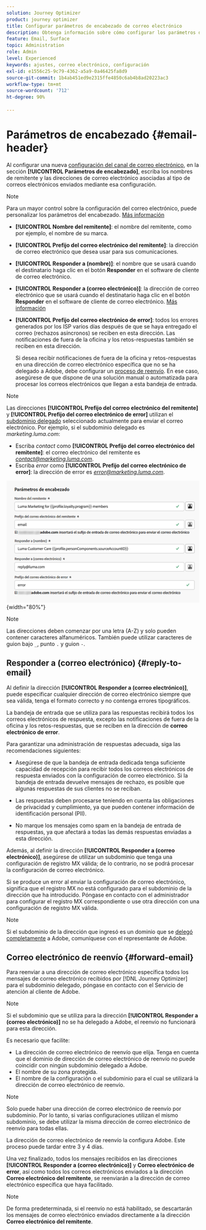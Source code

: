```yaml
---
solution: Journey Optimizer
product: journey optimizer
title: Configurar parámetros de encabezado de correo electrónico
description: Obtenga información sobre cómo configurar los parámetros de encabezado de correo electrónico en el nivel de configuración de canal
feature: Email, Surface
topic: Administration
role: Admin
level: Experienced
keywords: ajustes, correo electrónico, configuración
exl-id: e1556c25-9c79-4362-a5a9-0a46425fa8d9
source-git-commit: 1b4ab451ed9e2315ffe4850c6ab4b8ad20223ac3
workflow-type: tm+mt
source-wordcount: '712'
ht-degree: 90%

---
```


# Parámetros de encabezado {#email-header}

Al configurar una nueva [configuración del canal de correo electrónico](email-settings.md), en la sección **[!UICONTROL Parámetros de encabezado]**, escriba los nombres de remitente y las direcciones de correo electrónico asociadas al tipo de correos electrónicos enviados mediante esa configuración.

>[!NOTE]
>
>Para un mayor control sobre la configuración del correo electrónico, puede personalizar los parámetros del encabezado. [Más información](../email/surface-personalization.md#personalize-header)

* **[!UICONTROL Nombre del remitente]**: el nombre del remitente, como por ejemplo, el nombre de su marca.
* **[!UICONTROL Prefijo del correo electrónico del remitente]**: la dirección de correo electrónico que desea usar para sus comunicaciones.
* **[!UICONTROL Responder a (nombre)]**: el nombre que se usará cuando el destinatario haga clic en el botón **Responder** en el software de cliente de correo electrónico.
* **[!UICONTROL Responder a (correo electrónico)]**: la dirección de correo electrónico que se usará cuando el destinatario haga clic en el botón **Responder** en el software de cliente de correo electrónico. [Más información](#reply-to-email)
* **[!UICONTROL Prefijo del correo electrónico de error]**: todos los errores generados por los ISP varios días después de que se haya entregado el correo (rechazos asíncronos) se reciben en esta dirección. Las notificaciones de fuera de la oficina y los retos-respuestas también se reciben en esta dirección.

  Si desea recibir notificaciones de fuera de la oficina y retos-respuestas en una dirección de correo electrónico específica que no se ha delegado a Adobe, debe configurar un [proceso de reenvío](#forward-email). En ese caso, asegúrese de que dispone de una solución manual o automatizada para procesar los correos electrónicos que llegan a esta bandeja de entrada.

>[!NOTE]
>
>Las direcciones **[!UICONTROL Prefijo del correo electrónico del remitente]** y **[!UICONTROL Prefijo del correo electrónico de error]** utilizan el [subdominio delegado](../configuration/about-subdomain-delegation.md) seleccionado actualmente para enviar el correo electrónico. Por ejemplo, si el subdominio delegado es *marketing.luma.com*:
>* Escriba *contact* como **[!UICONTROL Prefijo del correo electrónico del remitente]**: el correo electrónico del remitente es *contact@marketing.luma.com*.
>* Escriba *error* como **[!UICONTROL Prefijo del correo electrónico de error]**: la dirección de error es *error@marketing.luma.com*.

![](assets/preset-header.png){width="80%"}

>[!NOTE]
>
>Las direcciones deben comenzar por una letra (A-Z) y solo pueden contener caracteres alfanuméricos. También puede utilizar caracteres de guion bajo `_`, punto `.` y guion `-`.

## Responder a (correo electrónico) {#reply-to-email}

Al definir la dirección **[!UICONTROL Responder a (correo electrónico)]**, puede especificar cualquier dirección de correo electrónico siempre que sea válida, tenga el formato correcto y no contenga errores tipográficos.

La bandeja de entrada que se utiliza para las respuestas recibirá todos los correos electrónicos de respuesta, excepto las notificaciones de fuera de la oficina y los retos-respuestas, que se reciben en la dirección de **correo electrónico de error**.

Para garantizar una administración de respuestas adecuada, siga las recomendaciones siguientes:

* Asegúrese de que la bandeja de entrada dedicada tenga suficiente capacidad de recepción para recibir todos los correos electrónicos de respuesta enviados con la configuración de correo electrónico. Si la bandeja de entrada devuelve mensajes de rechazo, es posible que algunas respuestas de sus clientes no se reciban.

* Las respuestas deben procesarse teniendo en cuenta las obligaciones de privacidad y cumplimiento, ya que pueden contener información de identificación personal (PII).

* No marque los mensajes como spam en la bandeja de entrada de respuestas, ya que afectará a todas las demás respuestas enviadas a esta dirección.

Además, al definir la dirección **[!UICONTROL Responder a (correo electrónico)]**, asegúrese de utilizar un subdominio que tenga una configuración de registro MX válida; de lo contrario, no se podrá procesar la configuración de correo electrónico.

Si se produce un error al enviar la configuración de correo electrónico, significa que el registro MX no está configurado para el subdominio de la dirección que ha introducido. Póngase en contacto con el administrador para configurar el registro MX correspondiente o use otra dirección con una configuración de registro MX válida.

>[!NOTE]
>
>Si el subdominio de la dirección que ingresó es un dominio que se [delegó completamente](../configuration/delegate-subdomain.md#full-subdomain-delegation) a Adobe, comuníquese con el representante de Adobe.

## Correo electrónico de reenvío {#forward-email}

Para reenviar a una dirección de correo electrónico específica todos los mensajes de correo electrónico recibidos por [!DNL Journey Optimizer] para el subdominio delegado, póngase en contacto con el Servicio de atención al cliente de Adobe.

>[!NOTE]
>
>Si el subdominio que se utiliza para la dirección **[!UICONTROL Responder a (correo electrónico)]** no se ha delegado a Adobe, el reenvío no funcionará para esta dirección.

Es necesario que facilite:

* La dirección de correo electrónico de reenvío que elija. Tenga en cuenta que el dominio de dirección de correo electrónico de reenvío no puede coincidir con ningún subdominio delegado a Adobe.
* El nombre de su zona protegida.
* El nombre de la configuración o el subdominio para el cual se utilizará la dirección de correo electrónico de reenvío.
  <!--* The current **[!UICONTROL Reply to (email)]** address or **[!UICONTROL Error email]** address set at the channel configuration level.-->

>[!NOTE]
>
>Solo puede haber una dirección de correo electrónico de reenvío por subdominio. Por lo tanto, si varias configuraciones utilizan el mismo subdominio, se debe utilizar la misma dirección de correo electrónico de reenvío para todas ellas.

La dirección de correo electrónico de reenvío la configura Adobe. Este proceso puede tardar entre 3 y 4 días.

Una vez finalizado, todos los mensajes recibidos en las direcciones **[!UICONTROL Responder a (correo electrónico)]** y **Correo electrónico de error**, así como todos los correos electrónicos enviados a la dirección **Correo electrónico del remitente**, se reenviarán a la dirección de correo electrónico específica que haya facilitado.

>[!NOTE]
>
>De forma predeterminada, si el reenvío no está habilitado, se descartarán los mensajes de correo electrónico enviados directamente a la dirección **Correo electrónico del remitente**.
